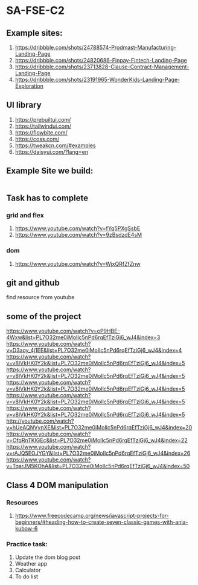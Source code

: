 # SA-FSE-C2

## Example sites: 
1. https://dribbble.com/shots/24788574-Prodmast-Manufacturing-Landing-Page
2. https://dribbble.com/shots/24820686-Finpay-Fintech-Landing-Page
3. https://dribbble.com/shots/23713828-Clause-Contract-Management-Landing-Page
4. https://dribbble.com/shots/23191965-WonderKids-Landing-Page-Exploration

## UI library
1. https://prebuiltui.com/
2. https://tailwindui.com/
3. https://flowbite.com/
4. https://coss.com/
5. https://tweakcn.com/#examples
6. https://daisyui.com/?lang=en

## Example Site we build:
<img src="./screencapture-localhost-3000-2025-10-27-09_16_37.png" alt="">

## Task has to complete
### grid and flex
1. https://www.youtube.com/watch?v=fYq5PXgSsbE
2. https://www.youtube.com/watch?v=9zBsdzdE4sM

### dom
1. https://www.youtube.com/watch?v=WjxQRfZfZnw

## git and github
find resource from youtube

## some of the project
https://www.youtube.com/watch?v=oP9HBE-4Wxw&list=PL7O32me0iMoIlc5nPd6rqEfTziGj6_wJ4&index=3
https://www.youtube.com/watch?v=D3aoy_4j1EE&list=PL7O32me0iMoIlc5nPd6rqEfTziGj6_wJ4&index=4
https://www.youtube.com/watch?v=v8IVkHK0Y2k&list=PL7O32me0iMoIlc5nPd6rqEfTziGj6_wJ4&index=5
https://www.youtube.com/watch?v=v8IVkHK0Y2k&list=PL7O32me0iMoIlc5nPd6rqEfTziGj6_wJ4&index=5
https://www.youtube.com/watch?v=v8IVkHK0Y2k&list=PL7O32me0iMoIlc5nPd6rqEfTziGj6_wJ4&index=5
https://www.youtube.com/watch?v=v8IVkHK0Y2k&list=PL7O32me0iMoIlc5nPd6rqEfTziGj6_wJ4&index=5
https://www.youtube.com/watch?v=v8IVkHK0Y2k&list=PL7O32me0iMoIlc5nPd6rqEfTziGj6_wJ4&index=5
http://youtube.com/watch?v=hUeAQNVynXE&list=PL7O32me0iMoIlc5nPd6rqEfTziGj6_wJ4&index=20
https://www.youtube.com/watch?v=OfqRnTKlGEc&list=PL7O32me0iMoIlc5nPd6rqEfTziGj6_wJ4&index=22
https://www.youtube.com/watch?v=rAJQ5EOJYGY&list=PL7O32me0iMoIlc5nPd6rqEfTziGj6_wJ4&index=26
https://www.youtube.com/watch?v=TqarJM5KOhA&list=PL7O32me0iMoIlc5nPd6rqEfTziGj6_wJ4&index=50


## Class 4 DOM manipulation
### Resources
1. https://www.freecodecamp.org/news/javascript-projects-for-beginners/#heading-how-to-create-seven-classic-games-with-ania-kubow-6
### Practice task: 
1. Update the dom blog post
2. Weather app
3. Calculator
4. To do list


